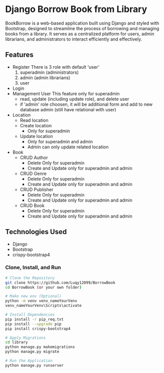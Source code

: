 # Django Borrow Book from Library

BookBorrow is a web-based application built using Django and styled with Bootstrap, designed to streamline the process of borrowing and managing books from a library. It serves as a centralized platform for users, admin librarians, and administrators to interact efficiently and effectively.

## Features
- Register
    There is 3 role with default 'user'
    1. superadmin (administrators)
    2. admin (admin librarians)
    3. user
- Login
- Management User
    This feature only for superadmin
    - read, update (including update role), and delete user
    - if 'admin' role choosen, it will be additional form and add to new database admin (still have relational with user) 
- Location
    - Read location
    - Create location
        - Only for superadmin
    - Update location
        - Only for superadmin and admin
        - Admin can only update related location
- Book
    - CRUD Author
        - Delete Only for superadmin
        - Create and Update only for superadmin and admin
    - CRUD Genre
        - Delete Only for superadmin
        - Create and Update only for superadmin and admin
    - CRUD Publisher
        - Delete Only for superadmin
        - Create and Update only for superadmin and admin
    - CRUD Book
        - Delete Only for superadmin
        - Create and Update only for superadmin and admin

## Technologies Used

- Django
- Bootstrap
- crispy-bootstrap4

### Clone, Install, and Run

```bash
# Clone the Repository
git clone https://github.com/Luqy12099/BorrowBook
cd BorrowBook (or your own folder)

# Make new env (Optional)
python -m venv venv_nameYourVenv
venv_nameYourVenv\Scripts\activate

# Install Dependencies
pip install -r pip_req.txt
pip install --upgrade pip
pip install crispy-bootstrap4

# Apply Migrations
cd library
python manage.py makemigrations
python manage.py migrate

# Run the Application
python manage.py runserver

